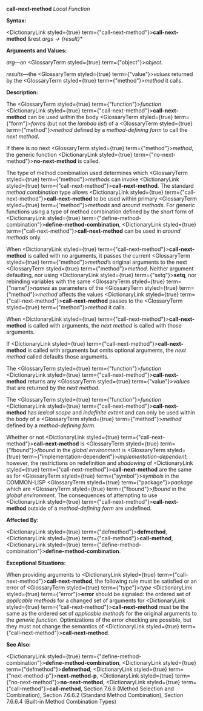 **call-next-method** *Local Function* 



**Syntax:** 



<DictionaryLink styled={true} term={"call-next-method"}><b>call-next-method</b></DictionaryLink> &amp;rest *args → \{result\}*\* 



**Arguments and Values:** 



*arg*—an <GlossaryTerm styled={true} term={"object"}><i>object</i></GlossaryTerm>. 



*results*—the <GlossaryTerm styled={true} term={"value"}><i>values</i></GlossaryTerm> returned by the <GlossaryTerm styled={true} term={"method"}><i>method</i></GlossaryTerm> it calls. 



**Description:** 



The <GlossaryTerm styled={true} term={"function"}><i>function</i></GlossaryTerm> <DictionaryLink styled={true} term={"call-next-method"}><b>call-next-method</b></DictionaryLink> can be used within the body <GlossaryTerm styled={true} term={"form"}><i>forms</i></GlossaryTerm> (but not the *lambda list*) of a <GlossaryTerm styled={true} term={"method"}><i>method</i></GlossaryTerm> defined by a *method-defining form* to call the *next method*. 



If there is no next <GlossaryTerm styled={true} term={"method"}><i>method</i></GlossaryTerm>, the generic function <DictionaryLink styled={true} term={"no-next-method"}><b>no-next-method</b></DictionaryLink> is called. 



The type of method combination used determines which <GlossaryTerm styled={true} term={"method"}><i>methods</i></GlossaryTerm> can invoke <DictionaryLink styled={true} term={"call-next-method"}><b>call-next-method</b></DictionaryLink>. The standard *method combination* type allows <DictionaryLink styled={true} term={"call-next-method"}><b>call-next-method</b></DictionaryLink> to be used within primary <GlossaryTerm styled={true} term={"method"}><i>methods</i></GlossaryTerm> and *around methods*. For generic functions using a type of method combination defined by the short form of <DictionaryLink styled={true} term={"define-method-combination"}><b>define-method-combination</b></DictionaryLink>, <DictionaryLink styled={true} term={"call-next-method"}><b>call-next-method</b></DictionaryLink> can be used in *around methods* only. 



When <DictionaryLink styled={true} term={"call-next-method"}><b>call-next-method</b></DictionaryLink> is called with no arguments, it passes the current <GlossaryTerm styled={true} term={"method"}><i>method</i></GlossaryTerm>’s original arguments to the next <GlossaryTerm styled={true} term={"method"}><i>method</i></GlossaryTerm>. Neither argument defaulting, nor using <DictionaryLink styled={true} term={"setq"}><b>setq</b></DictionaryLink>, nor rebinding variables with the same <GlossaryTerm styled={true} term={"name"}><i>names</i></GlossaryTerm> as parameters of the <GlossaryTerm styled={true} term={"method"}><i>method</i></GlossaryTerm> affects the values <DictionaryLink styled={true} term={"call-next-method"}><b>call-next-method</b></DictionaryLink> passes to the <GlossaryTerm styled={true} term={"method"}><i>method</i></GlossaryTerm> it calls. 



When <DictionaryLink styled={true} term={"call-next-method"}><b>call-next-method</b></DictionaryLink> is called with arguments, the *next method* is called with those arguments. 



If <DictionaryLink styled={true} term={"call-next-method"}><b>call-next-method</b></DictionaryLink> is called with arguments but omits optional arguments, the *next method* called defaults those arguments. 



The <GlossaryTerm styled={true} term={"function"}><i>function</i></GlossaryTerm> <DictionaryLink styled={true} term={"call-next-method"}><b>call-next-method</b></DictionaryLink> returns any <GlossaryTerm styled={true} term={"value"}><i>values</i></GlossaryTerm> that are returned by the *next method*. 



 



 



The <GlossaryTerm styled={true} term={"function"}><i>function</i></GlossaryTerm> <DictionaryLink styled={true} term={"call-next-method"}><b>call-next-method</b></DictionaryLink> has *lexical scope* and *indefinite extent* and can only be used within the body of a <GlossaryTerm styled={true} term={"method"}><i>method</i></GlossaryTerm> defined by a *method-defining form*. 



Whether or not <DictionaryLink styled={true} term={"call-next-method"}><b>call-next-method</b></DictionaryLink> is <GlossaryTerm styled={true} term={"fbound"}><i>fbound</i></GlossaryTerm> in the *global environment* is <GlossaryTerm styled={true} term={"implementation-dependent"}><i>implementation-dependent</i></GlossaryTerm>; however, the restrictions on redefinition and *shadowing* of <DictionaryLink styled={true} term={"call-next-method"}><b>call-next-method</b></DictionaryLink> are the same as for <GlossaryTerm styled={true} term={"symbol"}><i>symbols</i></GlossaryTerm> in the COMMON-LISP <GlossaryTerm styled={true} term={"package"}><i>package</i></GlossaryTerm> which are <GlossaryTerm styled={true} term={"fbound"}><i>fbound</i></GlossaryTerm> in the *global environment*. The consequences of attempting to use <DictionaryLink styled={true} term={"call-next-method"}><b>call-next-method</b></DictionaryLink> outside of a *method-defining form* are undefined. 



**Affected By:** 



<DictionaryLink styled={true} term={"defmethod"}><b>defmethod</b></DictionaryLink>, <DictionaryLink styled={true} term={"call-method"}><b>call-method</b></DictionaryLink>, <DictionaryLink styled={true} term={"define-method-combination"}><b>define-method-combination</b></DictionaryLink>. 



**Exceptional Situations:** 



When providing arguments to <DictionaryLink styled={true} term={"call-next-method"}><b>call-next-method</b></DictionaryLink>, the following rule must be satisfied or an error of <GlossaryTerm styled={true} term={"type"}><i>type</i></GlossaryTerm> <DictionaryLink styled={true} term={"error"}><b>error</b></DictionaryLink> should be signaled: the ordered set of *applicable methods* for a changed set of arguments for <DictionaryLink styled={true} term={"call-next-method"}><b>call-next-method</b></DictionaryLink> must be the same as the ordered set of *applicable methods* for the original arguments to the *generic function*. Optimizations of the error checking are possible, but they must not change the semantics of <DictionaryLink styled={true} term={"call-next-method"}><b>call-next-method</b></DictionaryLink>. 



**See Also:** 



<DictionaryLink styled={true} term={"define-method-combination"}><b>define-method-combination</b></DictionaryLink>, <DictionaryLink styled={true} term={"defmethod"}><b>defmethod</b></DictionaryLink>, <DictionaryLink styled={true} term={"next-method-p"}><b>next-method-p</b></DictionaryLink>, <DictionaryLink styled={true} term={"no-next-method"}><b>no-next-method</b></DictionaryLink>, <DictionaryLink styled={true} term={"call-method"}><b>call-method</b></DictionaryLink>, Section 7.6.6 (Method Selection and Combination), Section 7.6.6.2 (Standard Method Combination), Section 7.6.6.4 (Built-in Method Combination Types) 



